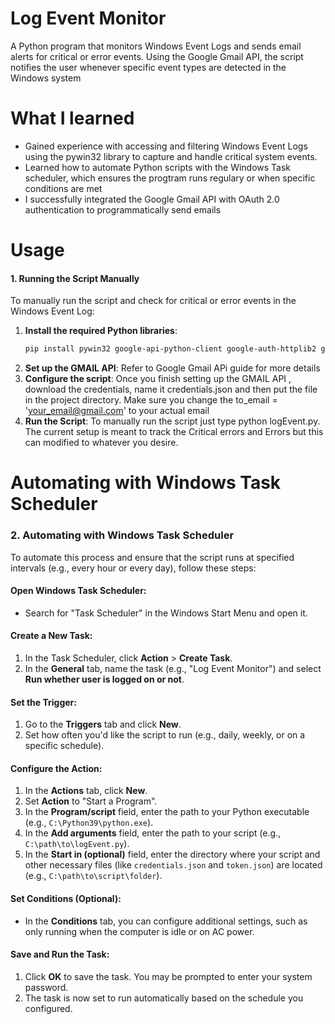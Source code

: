 # Log Event Monitor 
A Python program that monitors Windows Event Logs and sends email alerts for critical or error events. Using the Google Gmail API, the script notifies the user whenever specific event types are detected in the Windows system

# What I learned 
- Gained experience with accessing and filtering Windows Event Logs using the pywin32 library to capture and handle critical system events.
- Learned how to automate Python scripts with the Windows Task scheduler, which ensures the progtram runs regulary or when specific conditions are met
- I successfully integrated the Google Gmail API with OAuth 2.0 authentication to programmatically send emails

# Usage 


#### 1. **Running the Script Manually**
To manually run the script and check for critical or error events in the Windows Event Log:
1. **Install the required Python libraries**:
   ```bash
   pip install pywin32 google-api-python-client google-auth-httplib2 google-auth-oauthlib
2. **Set up the GMAIL API**:
    Refer to Google Gmail APi guide for more details 
3. **Configure the script**:
    Once you finish setting up the GMAIL API , download the credentials, name it credentials.json and then put the file in the project directory.
    Make sure you change the to_email = 'your_email@gmail.com' to your actual email 
4. **Run the Script**:
    To manually run the script just type python logEvent.py. The current setup is meant to track the Critical errors and Errors but this can modified to whatever you desire.
    
    


# Automating with Windows Task Scheduler 
### 2. Automating with Windows Task Scheduler
To automate this process and ensure that the script runs at specified intervals (e.g., every hour or every day), follow these steps:

#### Open Windows Task Scheduler:

- Search for "Task Scheduler" in the Windows Start Menu and open it.

#### Create a New Task:

1. In the Task Scheduler, click **Action** > **Create Task**.
2. In the **General** tab, name the task (e.g., "Log Event Monitor") and select **Run whether user is logged on or not**.

#### Set the Trigger:

1. Go to the **Triggers** tab and click **New**.
2. Set how often you'd like the script to run (e.g., daily, weekly, or on a specific schedule).

#### Configure the Action:

1. In the **Actions** tab, click **New**.
2. Set **Action** to "Start a Program".
3. In the **Program/script** field, enter the path to your Python executable (e.g., `C:\Python39\python.exe`).
4. In the **Add arguments** field, enter the path to your script (e.g., `C:\path\to\logEvent.py`).
5. In the **Start in (optional)** field, enter the directory where your script and other necessary files (like `credentials.json` and `token.json`) are located (e.g., `C:\path\to\script\folder`).

#### Set Conditions (Optional):

- In the **Conditions** tab, you can configure additional settings, such as only running when the computer is idle or on AC power.

#### Save and Run the Task:

1. Click **OK** to save the task. You may be prompted to enter your system password.
2. The task is now set to run automatically based on the schedule you configured.
